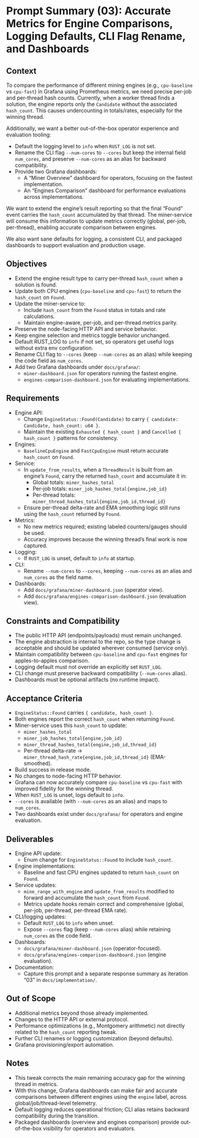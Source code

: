 # Prompt Summary (03): Accurate Metrics for Engine Comparisons, Logging Defaults, CLI Flag Rename, and Dashboards

## Context

To compare the performance of different mining engines (e.g., `cpu-baseline` vs `cpu-fast`) in Grafana using Prometheus metrics, we need precise per-job and per-thread hash counts. Currently, when a worker thread finds a solution, the engine reports only the `Candidate` without the associated `hash_count`. This causes undercounting in totals/rates, especially for the winning thread.

Additionally, we want a better out-of-the-box operator experience and evaluation tooling:
- Default the logging level to `info` when `RUST_LOG` is not set.
- Rename the CLI flag `--num-cores` to `--cores` but keep the internal field `num_cores`, and preserve `--num-cores` as an alias for backward compatibility.
- Provide two Grafana dashboards:
  - A “Miner Overview” dashboard for operators, focusing on the fastest implementation.
  - An “Engines Comparison” dashboard for performance evaluations across implementations.

We want to extend the engine’s result reporting so that the final “Found” event carries the `hash_count` accumulated by that thread. The miner-service will consume this information to update metrics correctly (global, per-job, per-thread), enabling accurate comparison between engines.

We also want sane defaults for logging, a consistent CLI, and packaged dashboards to support evaluation and production usage.

## Objectives

- Extend the engine result type to carry per-thread `hash_count` when a solution is found.
- Update both CPU engines (`cpu-baseline` and `cpu-fast`) to return the `hash_count` on `Found`.
- Update the miner-service to:
  - Include `hash_count` from the `Found` status in totals and rate calculations.
  - Maintain engine-aware, per-job, and per-thread metrics parity.
- Preserve the node-facing HTTP API and service behavior.
- Keep engine selection and metrics toggle behavior unchanged.
- Default RUST_LOG to `info` if not set, so operators get useful logs without extra env configuration.
- Rename CLI flag to `--cores` (keep `--num-cores` as an alias) while keeping the code field as `num_cores`.
- Add two Grafana dashboards under `docs/grafana/`:
  - `miner-dashboard.json` for operators running the fastest engine.
  - `engines-comparison-dashboard.json` for evaluating implementations.

## Requirements

- Engine API:
  - Change `EngineStatus::Found(Candidate)` to carry `{ candidate: Candidate, hash_count: u64 }`.
  - Maintain the existing `Exhausted { hash_count }` and `Cancelled { hash_count }` patterns for consistency.
- Engines:
  - `BaselineCpuEngine` and `FastCpuEngine` must return accurate `hash_count` on `Found`.
- Service:
  - In `update_from_results`, when a `ThreadResult` is built from an engine’s `Found`, carry the returned `hash_count` and accumulate it in:
    - Global totals: `miner_hashes_total`
    - Per-job totals: `miner_job_hashes_total{engine,job_id}`
    - Per-thread totals: `miner_thread_hashes_total{engine,job_id,thread_id}`
  - Ensure per-thread delta-rate and EMA smoothing logic still runs using the `hash_count` returned by `Found`.
- Metrics:
  - No new metrics required; existing labeled counters/gauges should be used.
  - Accuracy improves because the winning thread’s final work is now captured.
- Logging:
  - If `RUST_LOG` is unset, default to `info` at startup.
- CLI:
  - Rename `--num-cores` to `--cores`, keeping `--num-cores` as an alias and `num_cores` as the field name.
- Dashboards:
  - Add `docs/grafana/miner-dashboard.json` (operator view).
  - Add `docs/grafana/engines-comparison-dashboard.json` (evaluation view).

## Constraints and Compatibility

- The public HTTP API (endpoints/payloads) must remain unchanged.
- The engine abstraction is internal to the repo, so the type change is acceptable and should be updated wherever consumed (service only).
- Maintain compatibility between `cpu-baseline` and `cpu-fast` engines for apples-to-apples comparison.
- Logging default must not override an explicitly set `RUST_LOG`.
- CLI change must preserve backward compatibility (`--num-cores` alias).
- Dashboards must be optional artifacts (no runtime impact).

## Acceptance Criteria

- `EngineStatus::Found` carries `{ candidate, hash_count }`.
- Both engines report the correct `hash_count` when returning `Found`.
- Miner-service uses this `hash_count` to update:
  - `miner_hashes_total`
  - `miner_job_hashes_total{engine,job_id}`
  - `miner_thread_hashes_total{engine,job_id,thread_id}`
  - Per-thread delta-rate → `miner_thread_hash_rate{engine,job_id,thread_id}` (EMA-smoothed).
- Build success in release mode.
- No changes to node-facing HTTP behavior.
- Grafana can now accurately compare `cpu-baseline` vs `cpu-fast` with improved fidelity for the winning thread.
- When `RUST_LOG` is unset, logs default to `info`.
- `--cores` is available (with `--num-cores` as an alias) and maps to `num_cores`.
- Two dashboards exist under `docs/grafana/` for operators and engine evaluation.

## Deliverables

- Engine API update:
  - Enum change for `EngineStatus::Found` to include `hash_count`.
- Engine implementations:
  - Baseline and fast CPU engines updated to return `hash_count` on `Found`.
- Service updates:
  - `mine_range_with_engine` and `update_from_results` modified to forward and accumulate the `hash_count` from `Found`.
  - Metrics update hooks remain correct and comprehensive (global, per-job, per-thread, per-thread EMA rate).
- CLI/logging updates:
  - Default `RUST_LOG` to `info` when unset.
  - Expose `--cores` flag (keep `--num-cores` alias) while retaining `num_cores` as the code field.
- Dashboards:
  - `docs/grafana/miner-dashboard.json` (operator-focused).
  - `docs/grafana/engines-comparison-dashboard.json` (engine evaluation).
- Documentation:
  - Capture this prompt and a separate response summary as iteration “03” in `docs/implementation/`.

## Out of Scope

- Additional metrics beyond those already implemented.
- Changes to the HTTP API or external protocol.
- Performance optimizations (e.g., Montgomery arithmetic) not directly related to the `hash_count` reporting tweak.
- Further CLI renames or logging customization (beyond defaults).
- Grafana provisioning/export automation.

## Notes

- This tweak corrects the main remaining accuracy gap for the winning thread in metrics.
- With this change, Grafana dashboards can make fair and accurate comparisons between different engines using the `engine` label, across global/job/thread-level telemetry.
- Default logging reduces operational friction; CLI alias retains backward compatibility during the transition.
- Packaged dashboards (overview and engines comparison) provide out-of-the-box visibility for operators and evaluators.
